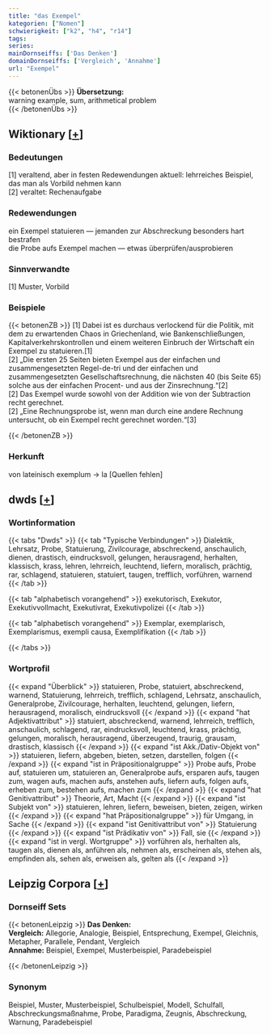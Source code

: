 ```yaml
---
title: "das Exempel"
kategorien: ["Nomen"]
schwierigkeit: ["k2", "h4", "r14"]
tags:
series:
mainDornseiffs: ['Das Denken']
domainDornseiffs: ['Vergleich', 'Annahme']
url: "Exempel"
---
```


{{< betonenÜbs >}}
**Übersetzung:**  
warning example, sum, arithmetical problem  
{{< /betonenÜbs >}}

## Wiktionary [[+](https://de.wiktionary.org/wiki/Exempel)]

### Bedeutungen
[1] veraltend, aber in festen Redewendungen aktuell: lehrreiches Beispiel, das man als Vorbild nehmen kann  
[2] veraltet: Rechenaufgabe  

### Redewendungen
ein Exempel statuieren — jemanden zur Abschreckung besonders hart bestrafen  
die Probe aufs Exempel machen — etwas überprüfen/ausprobieren  

### Sinnverwandte
[1] Muster, Vorbild  

### Beispiele
{{< betonenZB >}}
[1] Dabei ist es durchaus verlockend für die Politik, mit dem zu erwartenden Chaos in Griechenland, wie Bankenschließungen, Kapitalverkehrskontrollen und einem weiteren Einbruch der Wirtschaft ein Exempel zu statuieren.[1]  
[2] „Die ersten 25 Seiten bieten Exempel aus der einfachen und zusammengesetzten Regel-de-tri und der einfachen und zusammengesetzten Gesellschaftsrechnung, die nächsten 40 (bis Seite 65) solche aus der einfachen Procent- und aus der Zinsrechnung.“[2]  
[2] Das Exempel wurde sowohl von der Addition wie von der Subtraction recht gerechnet.  
[2] „Eine Rechnungsprobe ist, wenn man durch eine andere Rechnung untersucht, ob ein Exempel recht gerechnet worden.“[3]  

{{< /betonenZB >}}
### Herkunft
von lateinisch exemplum → la [Quellen fehlen]  



## dwds [[+](https://www.dwds.de/wb/Exempel)]

### Wortinformation
{{< tabs "Dwds" >}}
{{< tab "Typische Verbindungen" >}}
Dialektik, Lehrsatz, Probe, Statuierung, Zivilcourage, abschreckend, anschaulich, dienen, drastisch, eindrucksvoll, gelungen, herausragend, herhalten, klassisch, krass, lehren, lehrreich, leuchtend, liefern, moralisch, prächtig, rar, schlagend, statuieren, statuiert, taugen, trefflich, vorführen, warnend
{{< /tab >}}

{{< tab "alphabetisch vorangehend" >}}
exekutorisch, Exekutor, Exekutivvollmacht, Exekutivrat, Exekutivpolizei
{{< /tab >}}

{{< tab "alphabetisch vorangehend" >}}
Exemplar, exemplarisch, Exemplarismus, exempli causa, Exemplifikation
{{< /tab >}}

{{< /tabs >}}

### Wortprofil
{{< expand "Überblick" >}} statuieren, Probe, statuiert, abschreckend, warnend, Statuierung, lehrreich, trefflich, schlagend, Lehrsatz, anschaulich, Generalprobe, Zivilcourage, herhalten, leuchtend, gelungen, liefern, herausragend, moralisch, eindrucksvoll {{< /expand >}}
{{< expand "hat Adjektivattribut" >}} statuiert, abschreckend, warnend, lehrreich, trefflich, anschaulich, schlagend, rar, eindrucksvoll, leuchtend, krass, prächtig, gelungen, moralisch, herausragend, überzeugend, traurig, grausam, drastisch, klassisch {{< /expand >}}
{{< expand "ist Akk./Dativ-Objekt von" >}} statuieren, liefern, abgeben, bieten, setzen, darstellen, folgen {{< /expand >}}
{{< expand "ist in Präpositionalgruppe" >}} Probe aufs, Probe auf, statuieren um, statuieren an, Generalprobe aufs, ersparen aufs, taugen zum, wagen aufs, machen aufs, anstehen aufs, liefern aufs, folgen aufs, erheben zum, bestehen aufs, machen zum {{< /expand >}}
{{< expand "hat Genitivattribut" >}} Theorie, Art, Macht {{< /expand >}}
{{< expand "ist Subjekt von" >}} statuieren, lehren, liefern, beweisen, bieten, zeigen, wirken {{< /expand >}}
{{< expand "hat Präpositionalgruppe" >}} für Umgang, in Sache {{< /expand >}}
{{< expand "ist Genitivattribut von" >}} Statuierung {{< /expand >}}
{{< expand "ist Prädikativ von" >}} Fall, sie {{< /expand >}}
{{< expand "ist in vergl. Wortgruppe" >}} vorführen als, herhalten als, taugen als, dienen als, anführen als, nehmen als, erscheinen als, stehen als, empfinden als, sehen als, erweisen als, gelten als {{< /expand >}}

## Leipzig Corpora [[+](https://corpora.uni-leipzig.de/en/res?word=Exempel&corpusId=deu_newscrawl-public_2018)]

### Dornseiff Sets
{{< betonenLeipzig >}}
**Das Denken:**  
**Vergleich:** Allegorie, Analogie, Beispiel, Entsprechung, Exempel, Gleichnis, Metapher, Parallele, Pendant, Vergleich  
**Annahme:** Beispiel, Exempel, Musterbeispiel, Paradebeispiel  

{{< /betonenLeipzig >}}

### Synonym
Beispiel, Muster, Musterbeispiel, Schulbeispiel, Modell, Schulfall, Abschreckungsmaßnahme, Probe, Paradigma, Zeugnis, Abschreckung, Warnung, Paradebeispiel

